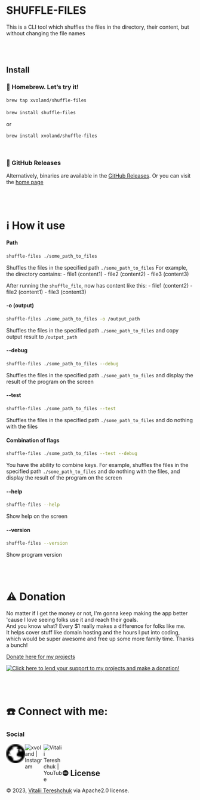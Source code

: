 # SHUFFLE-FILES
This is a CLI tool which shuffles the files in the directory, their content, but without changing the file names

<br />
<br />

## Install

### 🍺 Homebrew.  Let’s try it!

```bash
brew tap xvoland/shuffle-files

brew install shuffle-files
```
or
```bash
brew install xvoland/shuffle-files
```

<br />

### 🐙 GitHub Releases

Alternatively, binaries are available in the [GitHub Releases][githubreleases]. Or you can visit the [home page][homepage]

<br />
<br />

# ℹ️ How it use

#### Path
```bash
shuffle-files ./some_path_to_files
```
Shuffles the files in the specified path `./some_path_to_files`
For example, the directory contains:
	- file1 (content1)
	- file2 (content2)
	- file3 (content3)

After running the `shuffle_file`, now has content like this:
	- file1 (content2)
	- file2 (content1)
	- file3 (content3)

#### -o (output)
```bash
shuffle-files ./some_path_to_files -o /output_path
```
Shuffles the files in the specified path `./some_path_to_files` and copy output result to `/output_path`

#### --debug
```bash
shuffle-files ./some_path_to_files --debug
```
Shuffles the files in the specified path `./some_path_to_files` and display the result of the program on the screen

#### --test
```bash
shuffle-files ./some_path_to_files --test
```
Shuffles the files in the specified path `./some_path_to_files` and do nothing with the files

#### Combination of flags
```bash
shuffle-files ./some_path_to_files --test --debug
```
You have the ability to combine keys.
For example, shuffles the files in the specified path `./some_path_to_files` and do nothing with the files, and display the result of the program on the screen

#### --help
```bash
shuffle-files --help
```
Show help on the screen

#### --version
```bash
shuffle-files --version
```
Show program version

<br />
<br />

# ⚠️ Donation

No matter if I get the money or not, I'm gonna keep making the app better 'cause I love seeing folks use it and reach their goals.<br />
And you know what? Every $1 really makes a difference for folks like me.<br />
It helps cover stuff like domain hosting and the hours I put into coding, which would be super awesome and free up some more family time. Thanks a bunch!

[Donate here for my projects][paypal]

<a href='https://www.paypal.com/cgi-bin/webscr?cmd=_s-xclick&hosted_button_id=9D4YBRWH8QURU'><img alt='Click here to lend your support to my projects and make a donation!' src='https://www.paypalobjects.com/en_US/GB/i/btn/btn_donateCC_LG.gif' border='0' /></a>

<br />
<br />


# ☎️ Connect with me:

### Social
[<img align="left" alt="xVoLAnD" width="50px" src="https://raw.githubusercontent.com/iconic/open-iconic/master/svg/globe.svg" />][home]
[<img align="left" alt="xvoland | Instagram" width="50px" src="https://cdn.jsdelivr.net/npm/simple-icons@v3/icons/instagram.svg" />][instagram]
[<img align="left" alt="Vitalii Tereshchuk | YouTube" width="50px" src="https://cdn.jsdelivr.net/npm/simple-icons@v3/icons/youtube.svg" />][youtube]

<br />
<br />


## ⛔ License

&copy; 2023, [Vitalii Tereshchuk][home] via Apache2.0 license.


[home]: http://dotoca.net
[homepage]: https://dotoca.net/shuffle-files
[githubreleases]: https://github.com/xvoland/shuffle-files/releases
[paypal]: https://paypal.me/xvoland
[youtube]: https://youtube.com/xvoland
[instagram]: https://www.instagram.com/xvoland/
[opencollective]: https://opencollective.com/extract/backers/0/website
